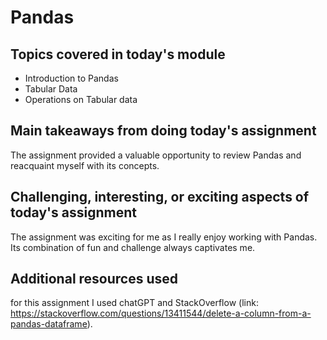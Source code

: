 # Pandas

## Topics covered in today's module

* Introduction to Pandas
* Tabular Data
* Operations on Tabular data

## Main takeaways from doing today's assignment
The assignment provided a valuable opportunity to review Pandas and reacquaint myself with its concepts.

## Challenging, interesting, or exciting aspects of today's assignment
The assignment was exciting for me as I really enjoy working with Pandas. Its combination of fun and challenge always captivates me.

## Additional resources used
for this assignment I used chatGPT and StackOverflow (link: https://stackoverflow.com/questions/13411544/delete-a-column-from-a-pandas-dataframe). 

